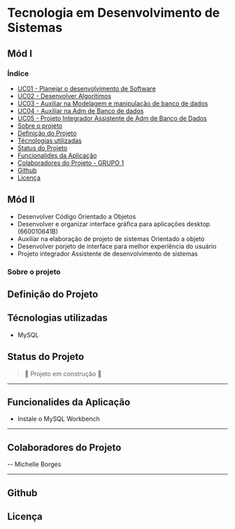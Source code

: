 # Tecnologia em Desenvolvimento de Sistemas


## Mód I

### Índice

- [UC01 - Planejar o desenvolvimento de Software](https://github.com/Mikallina/Senac/tree/main/Mod%20I/UC01%20-%20Planejar%20o%20Desenvolvimento%20de%20Software)
- [UC02 - Desenvolver Algoritimos ](https://github.com/Mikallina/Senac/tree/main/Mod%20I/UC02%20-%20Desenvolver%20Algoritimos)
- [UC03 - Auxiliar na Modelagem e manipulação de banco de dados](https://github.com/Mikallina/Senac/tree/main/Mod%20I/UC03%20-%20Auxiliar%20na%20Modelagem%20e%20man%20de%20DB)
- [UC04 - Auxiliar na Adm de Banco de dados](https://github.com/Mikallina/Senac/tree/main/Mod%20I/UC04%20-%20Auxiliar%20na%20Administra%C3%A7%C3%A3o%20de%20DB)
- [UC05 - Projeto Integrador Assistente de Adm de Banco de Dados](https://github.com/Mikallina/Senac/tree/main/Mod%20I/UC05%20-Projeto%20Integrador%20Assist%20de%20Adm%20DB)
- [Sobre o projeto](#sobre-o-projeto)
- [Definição do Projeto](#definição-do-projeto)
- [Técnologias utilizadas](#técnologias-utilizadas)
- [Status do Projeto](#status-do-projeto)
- [Funcionalides da Aplicação](#funcionalides-da-aplicação)
- [Colaboradores do Projeto - GRUPO 1](#colaboradores-do-projeto---grupo-1)
- [Github](#github)
- [Licença](#licença)

## Mód II

- Desenvolver Código Orientado a Objetos 
- Desenvolver e organizar interface gráfica para aplicações desktop (660010641B)
- Auxiliar na elaboração de projeto de sistemas Orientado a objeto
- Desenvolver porjeto de interface para melhor experiência do usuário
- Projeto integrador Assistente de desenvolvimento de sistemas


### Sobre o projeto

## Definição do Projeto


## Técnologias utilizadas

- MySQL

## Status do Projeto

> :construction: Projeto em construção :construction:

---

## Funcionalides da Aplicação

- Instale o MySQL Workbench
---

## Colaboradores do Projeto 

-- Michelle Borges



---

## Github



## Licença





